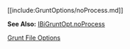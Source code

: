 [[include:GruntOptions/noProcess.md]]

**See Also:** [IBiGruntOpt.noProcess](/grunt-build-include/interfaces/_modules_interfaces_.ibigruntopt.html#noprocess)

[Grunt File Options](../index.html)  